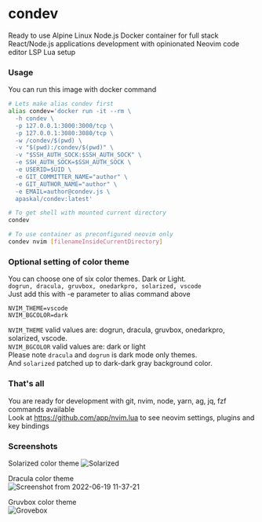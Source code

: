 # condev

Ready to use Alpine Linux Node.js Docker container for full stack React/Node.js
applications development with opinionated Neovim code editor LSP Lua setup

### Usage

You can run this image with docker command

```bash
# Lets make alias condev first
alias condev='docker run -it --rm \
  -h condev \
  -p 127.0.0.1:3000:3000/tcp \
  -p 127.0.0.1:3080:3080/tcp \
  -w /condev/$(pwd) \
  -v "$(pwd):/condev/$(pwd)" \
  -v "$SSH_AUTH_SOCK:$SSH_AUTH_SOCK" \
  -e SSH_AUTH_SOCK=$SSH_AUTH_SOCK \
  -e USERID=$UID \
  -e GIT_COMMITTER_NAME="author" \
  -e GIT_AUTHOR_NAME="author" \
  -e EMAIL=author@condev.js \
  apaskal/condev:latest'

# To get shell with mounted current directory
condev

# To use container as preconfigured neovim only
condev nvim [filenameInsideCurrentDirectory]
```

### Optional setting of color theme

You can choose one of six color themes. Dark or Light.  
`dogrun, dracula, gruvbox, onedarkpro, solarized, vscode`  
Just add this with -e parameter to alias command above

```
NVIM_THEME=vscode
NVIM_BGCOLOR=dark
```

`NVIM_THEME` valid values are: dogrun, dracula, gruvbox, onedarkpro, solarized, vscode.  
`NVIM_BGCOLOR` valid values are: dark or light  
Please note `dracula` and `dogrun` is dark mode only themes.  
And `solarized` patched up to dark-dark gray background color.

### That's all

You are ready for development with git, nvim, node, yarn, ag, jq, fzf commands available  
Look at https://github.com/app/nvim.lua to see neovim settings, plugins and key bindings

### Screenshots
Solarized color theme
![Solarized](https://user-images.githubusercontent.com/9341/174473139-b0d633f4-4354-49c2-a5b3-02fdd5170334.png)

Dracula color theme  
![Screenshot from 2022-06-19 11-37-21](https://user-images.githubusercontent.com/9341/174472858-85f8555c-aa98-4370-8d77-ab40d1da7c84.png)

Gruvbox color theme  
![Grovebox](https://user-images.githubusercontent.com/9341/174473015-ab1908c6-11ee-4a7b-a0fe-fe2ad4aed372.png)


